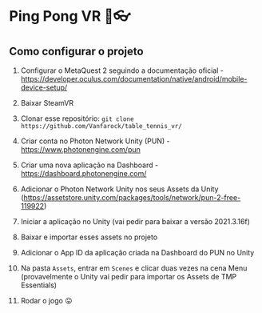 # Ping Pong VR 🏓👓

## Como configurar o projeto

1. Configurar o MetaQuest 2 seguindo a documentação oficial - https://developer.oculus.com/documentation/native/android/mobile-device-setup/

2. Baixar SteamVR

3. Clonar esse repositório: `git clone https://github.com/Vanfarock/table_tennis_vr/`

4. Criar conta no Photon Network Unity (PUN) - https://www.photonengine.com/pun

5. Criar uma nova aplicação na Dashboard - https://dashboard.photonengine.com/

6. Adicionar o Photon Network Unity nos seus Assets da Unity (https://assetstore.unity.com/packages/tools/network/pun-2-free-119922)

7. Iniciar a aplicação no Unity (vai pedir para baixar a versão 2021.3.16f)

7. Baixar e importar esses assets no projeto

8. Adicionar o App ID da aplicação criada na Dashboard do PUN no Unity

9. Na pasta `Assets`, entrar em `Scenes` e clicar duas vezes na cena Menu (provavelmente o Unity vai pedir para importar os Assets de TMP Essentials)

10. Rodar o jogo 😛